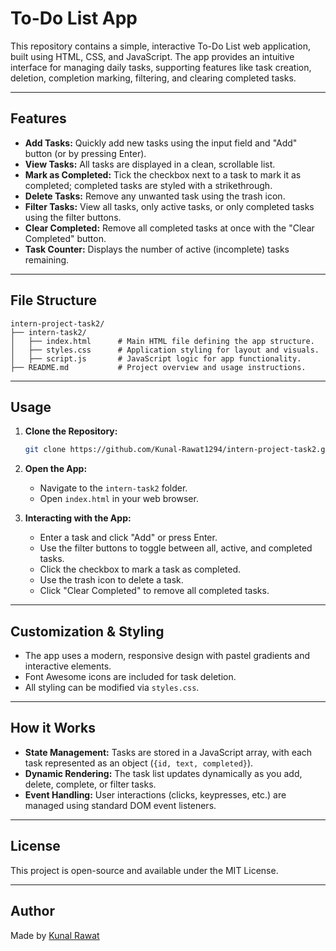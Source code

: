 # To-Do List App

This repository contains a simple, interactive To-Do List web application, built using HTML, CSS, and JavaScript. The app provides an intuitive interface for managing daily tasks, supporting features like task creation, deletion, completion marking, filtering, and clearing completed tasks.

---

## Features

- **Add Tasks:** Quickly add new tasks using the input field and "Add" button (or by pressing Enter).
- **View Tasks:** All tasks are displayed in a clean, scrollable list.
- **Mark as Completed:** Tick the checkbox next to a task to mark it as completed; completed tasks are styled with a strikethrough.
- **Delete Tasks:** Remove any unwanted task using the trash icon.
- **Filter Tasks:** View all tasks, only active tasks, or only completed tasks using the filter buttons.
- **Clear Completed:** Remove all completed tasks at once with the "Clear Completed" button.
- **Task Counter:** Displays the number of active (incomplete) tasks remaining.

---

## File Structure

```
intern-project-task2/
├── intern-task2/
│   ├── index.html      # Main HTML file defining the app structure.
│   ├── styles.css      # Application styling for layout and visuals.
│   ├── script.js       # JavaScript logic for app functionality.
├── README.md           # Project overview and usage instructions.
```

---

## Usage

1. **Clone the Repository:**
   ```bash
   git clone https://github.com/Kunal-Rawat1294/intern-project-task2.git
   ```

2. **Open the App:**
   - Navigate to the `intern-task2` folder.
   - Open `index.html` in your web browser.

3. **Interacting with the App:**
   - Enter a task and click "Add" or press Enter.
   - Use the filter buttons to toggle between all, active, and completed tasks.
   - Click the checkbox to mark a task as completed.
   - Use the trash icon to delete a task.
   - Click "Clear Completed" to remove all completed tasks.

---

## Customization & Styling

- The app uses a modern, responsive design with pastel gradients and interactive elements.
- Font Awesome icons are included for task deletion.
- All styling can be modified via `styles.css`.

---

## How it Works

- **State Management:** Tasks are stored in a JavaScript array, with each task represented as an object (`{id, text, completed}`).
- **Dynamic Rendering:** The task list updates dynamically as you add, delete, complete, or filter tasks.
- **Event Handling:** User interactions (clicks, keypresses, etc.) are managed using standard DOM event listeners.

---

## License

This project is open-source and available under the MIT License.

---

## Author

Made by [Kunal Rawat](https://github.com/Kunal-Rawat1294)

